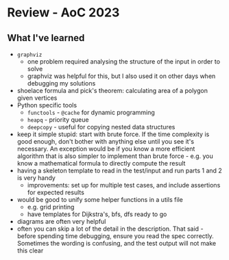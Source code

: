 # Review - AoC 2023

## What I've learned

- `graphviz`
  - one problem required analysing the structure of the input in order to solve
  - graphviz was helpful for this, but I also used it on other days when debugging my solutions
- shoelace formula and pick's theorem: calculating area of a polygon given vertices
- Python specific tools
  - `functools` - `@cache` for dynamic programming
  - `heapq` - priority queue
  - `deepcopy` - useful for copying nested data structures
- keep it simple stupid: start with brute force. If the time complexity is good enough, don't bother with anything else until you see it's necessary. An exception would be if you know a more efficient algorithm that is also simpler to implement than brute force - e.g. you know a mathematical formula to directly compute the result
- having a skeleton template to read in the test/input and run parts 1 and 2 is very handy
  - improvements: set up for multiple test cases, and include assertions for expected results
- would be good to unify some helper functions in a utils file
  - e.g. grid printing
  - have templates for Dijkstra's, bfs, dfs ready to go
- diagrams are often very helpful
- often you can skip a lot of the detail in the description. That said - before spending time debugging, ensure you read the spec correctly. Sometimes the wording is confusing, and the test output will not make this clear
